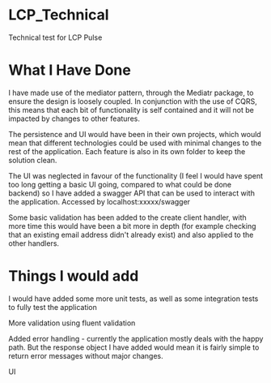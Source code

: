 # LCP_Technical
Technical test for LCP Pulse

# What I Have Done
I have made use of the mediator pattern, through the Mediatr package, to ensure the design is loosely coupled. In conjunction with the use of CQRS, this means that each bit of functionality is self contained and it will not be impacted by changes to other features. 

The persistence and UI would have been in their own projects, which would mean that different technologies could be used with minimal changes to the rest of the application. Each feature is also in its own folder to keep the solution clean.

The UI was neglected in favour of the functionality (I feel I would have spent too long getting a basic UI going, compared to what could be done backend) so I have added a swagger API that can be used to interact with the application. Accessed by localhost:xxxxx/swagger

Some basic validation has been added to the create client handler, with more time this would have been a bit more in depth (for example checking that an existing email address didn't already exist) and also applied to the other handlers.

# Things I would add

I would have added some more unit tests, as well as some integration tests to fully test the application

More validation using fluent validation

Added error handling - currently the application mostly deals with the happy path. But the response object I have added would mean it is fairly simple to return error messages without major changes.

UI


